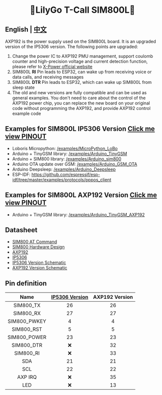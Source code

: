 
<h1 align = "center">🌟LilyGo T-Call SIM800L🌟</h1>

## **English | [中文](docs/cn.md)**


AXP192 is the power supply used on the SIM800L board. It is an upgraded version of the IP5306 version. The following points are upgraded:
1. Change the power IC to AXP192 PMU management, support coulomb counter and high-precision voltage and current detection function, please refer to [X-Power official website](http://www.x-powers.com/en.php/Info/product_detail/article_id/29)
2. SIM800L **RI** Pin leads to ESP32, can wake up from receiving voice or data calls, and receiving messages
3. SIM800L **DTR** Pin leads to ESP32, which can wake up SIM800L from sleep state
4. The old and new versions are fully compatible and can be used as general examples. You don't need to care about the control of the AXP192 power chip, you can replace the new board on your original code without programming the AXP192, and provide AXP192 control example code

## Examples for SIM800L IP5306 Version  [Click me view PINOUT](./image/SIM800L_IP.jpg)

- Loboris Micropython: [/examples/MicroPython_LoBo](/examples/MicroPython_LoBo)
- Arduino + TinyGSM library: [/examples/Arduino_TinyGSM](/examples/Arduino_TinyGSM)
- Arduino + SIM800 library: [/examples/Arduino_sim800](/examples/Arduino_sim800)
- Arduino OTA update over GSM: [/examples/Arduino_GSM_OTA](/examples/Arduino_GSM_OTA)
- Arduino Deepsleep: [/examples/Arduino_Deepsleep](/examples/Arduino_Deepsleep)
- ESP-IDF: https://github.com/espressif/esp-idf/tree/master/examples/protocols/pppos_client

## Examples for SIM800L AXP192 Version [Click me view PINOUT](./image/SIM800L_AXP.jpg)

- Arduino + TinyGSM library: [/examples/Arduino_TinyGSM_AXP192](/examples/Arduino_TinyGSM_AXP192)


## Datasheet
- [SIM800 AT Command](./datasheet/sim800_series_at_command_manual_v1.01.pdf)
- [SIM800 Hardware Design](./datasheet/SIM800_Hardware%20Design_V1.08.pdf)
- [AXP192](http://www.x-powers.com/en.php/Info/product_detail/article_id/29)
- [IP5306](./datasheet/IP5306%20REG%20V1.4.pdf)
- [IP5306 Version Schematic](./datasheet/TTGO_T-Call_SIM800_v1.3_schematic.pdf)
- [AXP192 Version Schematic](./datasheet/LilyGo-SIM800L-PMU-20200409.pdf)

##  Pin definition
|     Name     | [IP5306 Version](https://www.aliexpress.com/item/33045221960.html) | AXP192 Version |
| :----------: | :----------------------------------------------------------------: | :------------: |
|  SIM800_TX   |                                 26                                 |       26       |
|  SIM800_RX   |                                 27                                 |       27       |
| SIM800_PWKEY |                                 4                                  |       4        |
|  SIM800_RST  |                                 5                                  |       5        |
| SIM800_POWER |                                 23                                 |       23       |
|  SIM800_DTR  |                                 ❌                                  |       32       |
|  SIM800_RI   |                                 ❌                                  |       33       |
|     SDA      |                                 21                                 |       21       |
|     SCL      |                                 22                                 |       22       |
|   AXP IRQ    |                                 ❌                                  |       35       |
|     LED      |                                 ❌                                  |       13       |




